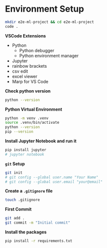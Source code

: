 # Environment Setup
```bash
mkdir e2e-ml-project && cd e2e-ml-project
code .
```

**VSCode Extensions**
- Python
  - Python debugger
  - Python environment manager
- Jupyter
- rainbow brackets
- csv edit
- excel viewer
- Marp for VS Code

**Check python version**
```bash
python --version
```

**Python Virtual Environment**
```bash
python -m venv .venv
source .venv/bin/activate
python --version
pip --version
```

**Install Jupyter Notebook and run it**
```bash
pip install jupyter
# jupyter notebook
```

**`git` Setup**
```bash
git init
# git config --global user.name "Your Name"
# git config --global user.email "your@email"
``` 

**Create a `.gitignore` file**
```bash
touch .gitignore
```

**First Commit**
```bash
git add .
git commit -m "Initial commit"
```

**Install the packages**
```bash
pip install -r requirements.txt
```